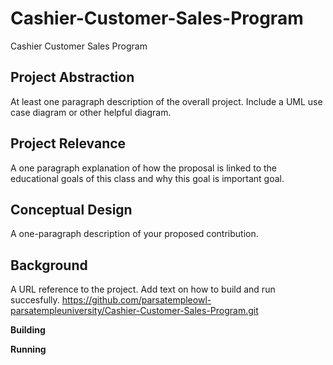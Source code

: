 # Cashier-Customer-Sales-Program
Cashier Customer Sales Program

## Project Abstraction
At least one paragraph description of the overall project. Include a UML use case diagram or other helpful diagram.

## Project Relevance
A one paragraph explanation of how the proposal is linked to the educational goals of this class and why this goal is important goal.

## Conceptual Design
A one-paragraph description of your proposed contribution.

## Background
A URL reference to the project. Add text on how to build and run succesfully.
<https://github.com/parsatempleowl-parsatempleuniversity/Cashier-Customer-Sales-Program.git>

**Building**

**Running** 
